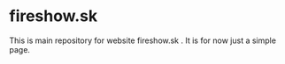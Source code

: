 fireshow.sk
===========

This is main repository for website fireshow.sk . It is for now just a simple page.
